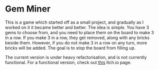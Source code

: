 # Gem Miner <br>
This is a game which started off as a small project, and gradually as I worked on it it became better and better.
The idea is simple. You have 3 gems to choose from, and you need to place them on the board to make 3 in a row. 
If you make 3 in a row, they get removed, along with any bricks beside them. However, if you do not make 3 in a row on any turn, more bricks will be added.
The goal is to stop the board from filling up.

The current version is under heavy refactorisation, and is not currently functional.
For a functional version, check out [this](https://peckychicken.itch.io/gem-miner) Itch.io page.
